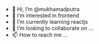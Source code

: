 - 👋 Hi, I’m @mukhamadputra
- 👀 I’m interested in frontend
- 🌱 I’m currently learning reactjs
- 💞️ I’m looking to collaborate on ...
- 📫 How to reach me ...

<!---
mukhamadputra/mukhamadputra is a ✨ special ✨ repository because its `README.md` (this file) appears on your GitHub profile.
You can click the Preview link to take a look at your changes.
--->
